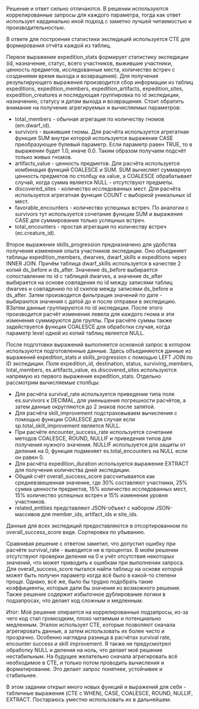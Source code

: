 Решение и ответ сильно отличаются. В решении используются коррелированные запросы для каждого параметра,
тогда как ответ использует кардинально иной подход с заметно лучшей читаемостью и производительностью. 

В ответе для построения статистики экспедиций используется CTE для формирования отчёта каждой из таблиц. 

Первое выражение expedition_stats формирует статистику экспедиции (id, назначение, статус, всего участников, выжившие участники,
ценность предметов, исследованные места, количество встреч с созданиями время выхода и возвращения). Для получения результирующего выражения
производится сбор информации из таблиц expeditions, expedition_members, expedition_artifacts, expedition_sites, expedition_creatures и 
последующая группировка по id экспедиции, назначению, статусу и датам выхода и возвращения. Стоит обратить внимание на получение 
агрегируемых и вычисляемых параметров:
- total_members - обычная агрегация по количеству гномов (em.dwarf_id).
- survivors - выжившие гномы. Для расчёта используется агрегатная функция SUM внутри которой используется выражение CASE 
  преобразующее булевый параметр. Если параметр равен TRUE, то в выражении будет 1.0, иначе 0.0. Таким образом
  получаем подсчёт только живых гномов.
- artifacts_value - ценность предметов. Для расчёта используется комбинация функций COALESCE и SUM. SUM вычисляет суммарную
  ценность предметов по столбцу ea.value, а COALESCE обрабатывает случай, когда сумма является NULL - отсутствуют предметы.
- discovered_sites - количество исследованных мест. Для расчёта используется агрегатная функция COUNT с выборкой уникальных
  id мест.
- favorable_encounters - количество успешных встреч. По аналогии с survivors тут используется сочетание функции SUM и 
  выражения CASE для суммирования только успешных встреч.
- total_encounters - простая агрегация по количеству встреч (ec.creature_id).

Второе выражение skills_progression предназначено для удобства получения изменения опыта участников экспедиции. Оно объединяет таблицы expedition_members,
dwarves, dwarf_skills и expeditions через INNER JOIN. Причём таблица dwarf_skills используется в качестве 2 копий ds_before и
ds_after. Значение ds_before выбирается сопоставление по id с таблицей dwarves, а значение ds_after выбирается на основе совпадения 
по id между записями таблиц dwarves и совпадению по id скилов между записями ds_before и ds_after. Затем производится фильтрация 
значений по дате - выбираются значения с датой до и после отправки в экспедицию. ВЗатем данные группируются по id экспедиции.
После этого производится расчёт изменения левела для каждого гнома и эти изменения суммируются для группы. При расчёте суммы
также задействуется функция COALESCE для обработки случая, когда параметр level одной из копий таблиц является NULL.

После подготовки выражений выполняется основной запрос в котором используются подготовленные данные. Здесь объединяются 
данные из выражений expedition_stats и skills_progression с помощью LEFT JOIN по ID экспедиции.  Поля expedition_id,
destination, status, surviving_members, total_members, es.artifacts_value, es.discovered_sites используются напрямую из 
первого выражения expedition_stats. 
Отдельно рассмотрим вычисляемые столбцы:
- Для расчёта survival_rate используется приведение типа поля es.survivors к DECIMAL, для уменьшения погрешности расчётов,
  а затем данные округляются до 2 знаков после запятой.
- Для расчёта skill_improvement подстраховываем вычисления с помощью функции COALESCE для случая если sp.total_skill_improvement
  является NULL.
- При расчёте encounter_success_rate используется сочетание методов COALESCE, ROUND, NULLIF и приведения типов для получения 
  нужного значения. NULLIF используется для защиты от деления на 0, функция подменяет es.total_encounters на NULL если он равен 0.
- Для расчёта expedition_duration используется выражение EXTRACT для получения количества дней экспедиции.
- Общий счёт overall_success_score рассчитывается как средневзвешенная значение, где 30% составляют участники, 25% сумма 
  ценности предметов, 15% количество исследованных мест, 15% количество успешных встреч и 15% изменения уровня участников.
- related_entities представляют JSON-объект c набором JSON-массивов для member_ids, artifact_ids и site_ids.

Данные для всех экспедиций предоставляются в отсортированном по overall_success_score виде. Сортировка по убыванию.


Сравнивая решение с ответом заметил, что допустил ошибку при расчёте survival_rate - выводится не в процентах. В моём 
решении отсутствуют проверки деления на 0 и учёт отсутствия некоторых значений, что может приводить к ошибкам при выполнении
запроса. Для overall_success_score пытался найти таблицу на основе которой может быть получен параметр когда всё было в какой-то 
степени проще. Однако, всё же, было бы трудно подобрать такие коэффициенты, которые дали бы значения из возможного решения.
Также решение содержит избыточное дублирование логики в подзапросах, что делает код сложным и медленным. 


Итог:
Моё решение опирается на коррелированные подзапросы, из-за чего код стал громоздким, плохо читаемым и потенциально медленным. 
Эталон использует CTE, которые позволяют сначала агрегировать данные, а затем использовать их более чисто и прозрачно. 
Особенно наглядна разница в расчётах survival rate, encounter success и skill improvement. Я также не предусмотрел обработку 
NULL и деления на ноль, что делает моё решение нестабильным. На будущее желательно сначала агрегировать всё необходимое в CTE,
и только потом проводить вычисления и форматирование. Это делает запрос понятнее, устойчивее и стабильнее.

В этом задании открыл много новых функций и выражений для себя - табличные выражения (CTE с WHEN), CASE, COALESCE, ROUND, NULLIF, 
EXTRACT. Постараюсь уместно использовать их в дальнейшем.  
